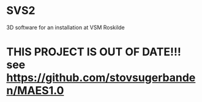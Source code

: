 # SVS2
3D software for an installation at VSM Roskilde
# THIS PROJECT IS OUT OF DATE!!! see https://github.com/stovsugerbanden/MAES1.0
